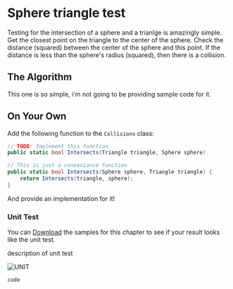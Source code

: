 # Sphere triangle test

Testing for the intersection of a sphere and a trianlge is amazingly simple. Get the closest point on the triangle to the center of the sphere. Check the distance (squared) between the center of the sphere and this point. If the distance is less than the sphere's radius (squared), then there is a collision.

## The Algorithm

This one is so simple, i'm not going to be providing sample code for it. 

## On Your Own

Add the following function to the ```Collisions``` class:

```cs
// TODO: Implement this function
public static bool Intersects(Triangle triangle, Sphere sphere)

// This is just a conveniance function
public static bool Intersects(Sphere sphere, Triangle triangle) {
    return Intersects(triangle, sphere);
}
```

And provide an implementation for it!

### Unit Test

You can [Download](../Samples/SAMPLE.rar) the samples for this chapter to see if your result looks like the unit test.

description of unit test

![UNIT](image)

```cs
code
```